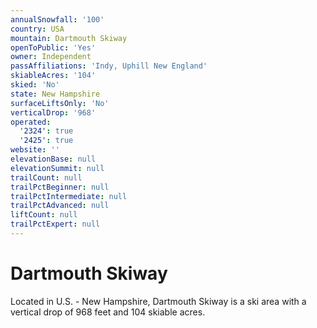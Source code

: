 ```yaml
---
annualSnowfall: '100'
country: USA
mountain: Dartmouth Skiway
openToPublic: 'Yes'
owner: Independent
passAffiliations: 'Indy, Uphill New England'
skiableAcres: '104'
skied: 'No'
state: New Hampshire
surfaceLiftsOnly: 'No'
verticalDrop: '968'
operated:
  '2324': true
  '2425': true
website: ''
elevationBase: null
elevationSummit: null
trailCount: null
trailPctBeginner: null
trailPctIntermediate: null
trailPctAdvanced: null
liftCount: null
trailPctExpert: null
---
```



# Dartmouth Skiway

Located in U.S. - New Hampshire, Dartmouth Skiway is a ski area with a vertical drop of 968 feet and 104 skiable acres.
